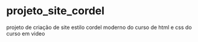 # projeto_site_cordel
 projeto de criação de site estilo cordel moderno do curso de html e css do curso em video
